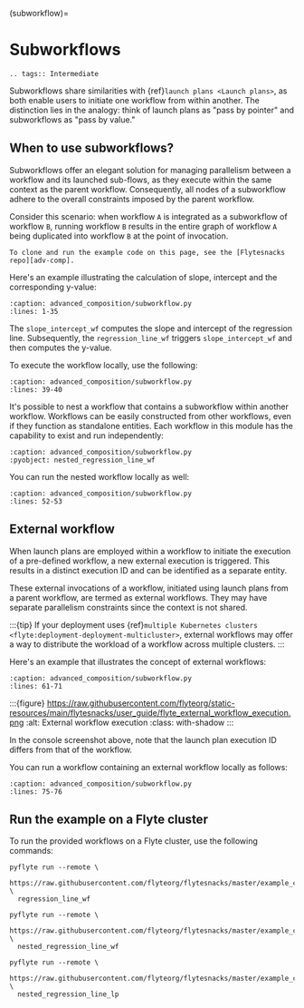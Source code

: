 (subworkflow)=

# Subworkflows

```{eval-rst}
.. tags:: Intermediate
```

Subworkflows share similarities with {ref}`launch plans <Launch plans>`, as both enable users to initiate one workflow from within another.
The distinction lies in the analogy: think of launch plans as "pass by pointer" and subworkflows as "pass by value."

## When to use subworkflows?

Subworkflows offer an elegant solution for managing parallelism between a workflow and its launched sub-flows,
as they execute within the same context as the parent workflow.
Consequently, all nodes of a subworkflow adhere to the overall constraints imposed by the parent workflow.

Consider this scenario: when workflow `A` is integrated as a subworkflow of workflow `B`,
running workflow `B` results in the entire graph of workflow `A` being duplicated into workflow `B` at the point of invocation.

```{note}
To clone and run the example code on this page, see the [Flytesnacks repo][adv-comp].
```

Here's an example illustrating the calculation of slope, intercept and the corresponding y-value:

```{rli} https://raw.githubusercontent.com/flyteorg/flytesnacks/master/example_code/advanced_composition/advanced_composition/subworkflow.py
:caption: advanced_composition/subworkflow.py
:lines: 1-35
```

The `slope_intercept_wf` computes the slope and intercept of the regression line.
Subsequently, the `regression_line_wf` triggers `slope_intercept_wf` and then computes the y-value.

To execute the workflow locally, use the following:

```{rli} https://raw.githubusercontent.com/flyteorg/flytesnacks/master/example_code/advanced_composition/advanced_composition/subworkflow.py
:caption: advanced_composition/subworkflow.py
:lines: 39-40
```

It's possible to nest a workflow that contains a subworkflow within another workflow.
Workflows can be easily constructed from other workflows, even if they function as standalone entities.
Each workflow in this module has the capability to exist and run independently:

```{rli} https://raw.githubusercontent.com/flyteorg/flytesnacks/master/example_code/advanced_composition/advanced_composition/subworkflow.py
:caption: advanced_composition/subworkflow.py
:pyobject: nested_regression_line_wf
```

You can run the nested workflow locally as well:

```{rli} https://raw.githubusercontent.com/flyteorg/flytesnacks/master/example_code/advanced_composition/advanced_composition/subworkflow.py
:caption: advanced_composition/subworkflow.py
:lines: 52-53
```

## External workflow

When launch plans are employed within a workflow to initiate the execution of a pre-defined workflow,
a new external execution is triggered. This results in a distinct execution ID and can be identified
as a separate entity.

These external invocations of a workflow, initiated using launch plans from a parent workflow,
are termed as external workflows. They may have separate parallelism constraints since the context is not shared.

:::{tip}
If your deployment uses {ref}`multiple Kubernetes clusters <flyte:deployment-deployment-multicluster>`,
external workflows may offer a way to distribute the workload of a workflow across multiple clusters.
:::

Here's an example that illustrates the concept of external workflows:

```{rli} https://raw.githubusercontent.com/flyteorg/flytesnacks/master/example_code/advanced_composition/advanced_composition/subworkflow.py
:caption: advanced_composition/subworkflow.py
:lines: 61-71
```

:::{figure} https://raw.githubusercontent.com/flyteorg/static-resources/main/flytesnacks/user_guide/flyte_external_workflow_execution.png
:alt: External workflow execution
:class: with-shadow
:::

In the console screenshot above, note that the launch plan execution ID differs from that of the workflow.

You can run a workflow containing an external workflow locally as follows:

```{rli} https://raw.githubusercontent.com/flyteorg/flytesnacks/master/example_code/advanced_composition/advanced_composition/subworkflow.py
:caption: advanced_composition/subworkflow.py
:lines: 75-76
```

## Run the example on a Flyte cluster

To run the provided workflows on a Flyte cluster, use the following commands:

```
pyflyte run --remote \
  https://raw.githubusercontent.com/flyteorg/flytesnacks/master/example_code/advanced_composition/advanced_composition/subworkflow.py \
  regression_line_wf
```

```
pyflyte run --remote \
  https://raw.githubusercontent.com/flyteorg/flytesnacks/master/example_code/advanced_composition/advanced_composition/subworkflow.py \
  nested_regression_line_wf
```

```
pyflyte run --remote \
  https://raw.githubusercontent.com/flyteorg/flytesnacks/master/example_code/advanced_composition/advanced_composition/subworkflow.py \
  nested_regression_line_lp
```

[adv-comp]: https://github.com/flyteorg/flytesnacks/tree/master/example_code/advanced_composition/advanced_composition
